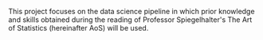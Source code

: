 This project focuses on the data science pipeline in which prior knowledge and skills obtained during the reading of ​​Professor Spiegelhalter's The Art of Statistics (hereinafter AoS) will be used. 

